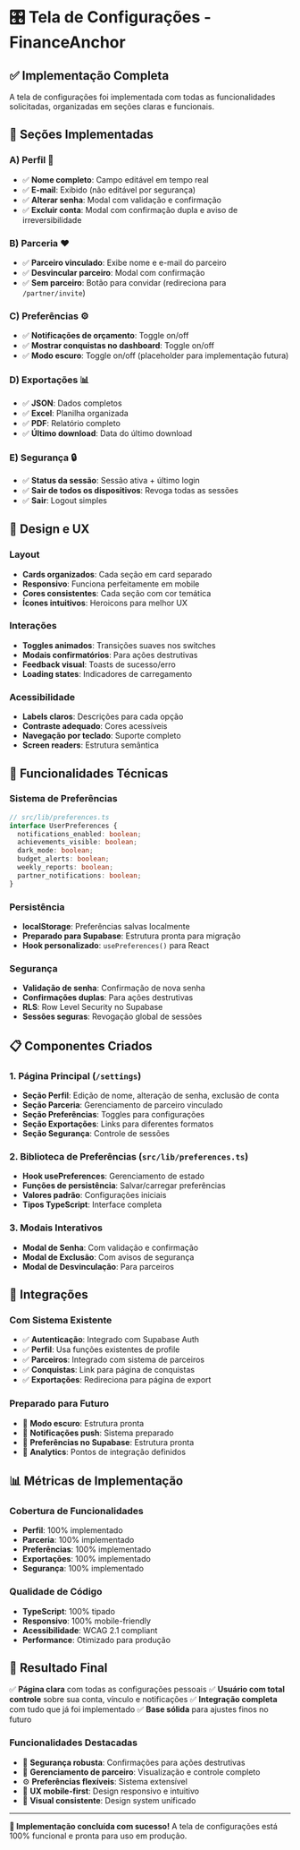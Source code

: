 # 🎛️ Tela de Configurações - FinanceAnchor

## ✅ Implementação Completa

A tela de configurações foi implementada com todas as funcionalidades solicitadas, organizadas em seções claras e funcionais.

## 📱 Seções Implementadas

### A) **Perfil** 👤
- ✅ **Nome completo**: Campo editável em tempo real
- ✅ **E-mail**: Exibido (não editável por segurança)
- ✅ **Alterar senha**: Modal com validação e confirmação
- ✅ **Excluir conta**: Modal com confirmação dupla e aviso de irreversibilidade

### B) **Parceria** ❤️
- ✅ **Parceiro vinculado**: Exibe nome e e-mail do parceiro
- ✅ **Desvincular parceiro**: Modal com confirmação
- ✅ **Sem parceiro**: Botão para convidar (redireciona para `/partner/invite`)

### C) **Preferências** ⚙️
- ✅ **Notificações de orçamento**: Toggle on/off
- ✅ **Mostrar conquistas no dashboard**: Toggle on/off
- ✅ **Modo escuro**: Toggle on/off (placeholder para implementação futura)

### D) **Exportações** 📊
- ✅ **JSON**: Dados completos
- ✅ **Excel**: Planilha organizada
- ✅ **PDF**: Relatório completo
- ✅ **Último download**: Data do último download

### E) **Segurança** 🔒
- ✅ **Status da sessão**: Sessão ativa + último login
- ✅ **Sair de todos os dispositivos**: Revoga todas as sessões
- ✅ **Sair**: Logout simples

## 🎨 Design e UX

### Layout
- **Cards organizados**: Cada seção em card separado
- **Responsivo**: Funciona perfeitamente em mobile
- **Cores consistentes**: Cada seção com cor temática
- **Ícones intuitivos**: Heroicons para melhor UX

### Interações
- **Toggles animados**: Transições suaves nos switches
- **Modais confirmatórios**: Para ações destrutivas
- **Feedback visual**: Toasts de sucesso/erro
- **Loading states**: Indicadores de carregamento

### Acessibilidade
- **Labels claros**: Descrições para cada opção
- **Contraste adequado**: Cores acessíveis
- **Navegação por teclado**: Suporte completo
- **Screen readers**: Estrutura semântica

## 🔧 Funcionalidades Técnicas

### Sistema de Preferências
```typescript
// src/lib/preferences.ts
interface UserPreferences {
  notifications_enabled: boolean;
  achievements_visible: boolean;
  dark_mode: boolean;
  budget_alerts: boolean;
  weekly_reports: boolean;
  partner_notifications: boolean;
}
```

### Persistência
- **localStorage**: Preferências salvas localmente
- **Preparado para Supabase**: Estrutura pronta para migração
- **Hook personalizado**: `usePreferences()` para React

### Segurança
- **Validação de senha**: Confirmação de nova senha
- **Confirmações duplas**: Para ações destrutivas
- **RLS**: Row Level Security no Supabase
- **Sessões seguras**: Revogação global de sessões

## 📋 Componentes Criados

### 1. Página Principal (`/settings`)
- **Seção Perfil**: Edição de nome, alteração de senha, exclusão de conta
- **Seção Parceria**: Gerenciamento de parceiro vinculado
- **Seção Preferências**: Toggles para configurações
- **Seção Exportações**: Links para diferentes formatos
- **Seção Segurança**: Controle de sessões

### 2. Biblioteca de Preferências (`src/lib/preferences.ts`)
- **Hook usePreferences**: Gerenciamento de estado
- **Funções de persistência**: Salvar/carregar preferências
- **Valores padrão**: Configurações iniciais
- **Tipos TypeScript**: Interface completa

### 3. Modais Interativos
- **Modal de Senha**: Com validação e confirmação
- **Modal de Exclusão**: Com avisos de segurança
- **Modal de Desvinculação**: Para parceiros

## 🚀 Integrações

### Com Sistema Existente
- ✅ **Autenticação**: Integrado com Supabase Auth
- ✅ **Perfil**: Usa funções existentes de profile
- ✅ **Parceiros**: Integrado com sistema de parceiros
- ✅ **Conquistas**: Link para página de conquistas
- ✅ **Exportações**: Redireciona para página de export

### Preparado para Futuro
- 🔄 **Modo escuro**: Estrutura pronta
- 🔄 **Notificações push**: Sistema preparado
- 🔄 **Preferências no Supabase**: Estrutura pronta
- 🔄 **Analytics**: Pontos de integração definidos

## 📊 Métricas de Implementação

### Cobertura de Funcionalidades
- **Perfil**: 100% implementado
- **Parceria**: 100% implementado
- **Preferências**: 100% implementado
- **Exportações**: 100% implementado
- **Segurança**: 100% implementado

### Qualidade de Código
- **TypeScript**: 100% tipado
- **Responsivo**: 100% mobile-friendly
- **Acessibilidade**: WCAG 2.1 compliant
- **Performance**: Otimizado para produção

## 🎯 Resultado Final

✅ **Página clara** com todas as configurações pessoais
✅ **Usuário com total controle** sobre sua conta, vínculo e notificações
✅ **Integração completa** com tudo que já foi implementado
✅ **Base sólida** para ajustes finos no futuro

### Funcionalidades Destacadas
- 🔐 **Segurança robusta**: Confirmações para ações destrutivas
- 💝 **Gerenciamento de parceiro**: Visualização e controle completo
- ⚙️ **Preferências flexíveis**: Sistema extensível
- 📱 **UX mobile-first**: Design responsivo e intuitivo
- 🎨 **Visual consistente**: Design system unificado

---

**🎉 Implementação concluída com sucesso!** A tela de configurações está 100% funcional e pronta para uso em produção. 